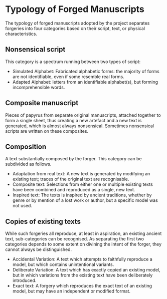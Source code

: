 # Typology of Forged Manuscripts

The typology of forged manuscripts adopted by the project separates forgeries into four categories based on their script, text, or physical characteristics.

## Nonsensical script
This category is a spectrum running between two types of script: 
* Simulated Alphabet: Fabricated alphabetic forms: the majority of forms are not identifiable, even if some resemble real forms. 
* Adapted Alphabet: letters from an identifiable alphabet(s), but forming incomprehensible words.

## Composite manuscript
Pieces of papyrus from separate original manuscripts, attached together to form a single sheet, thus creating a new artefact and a new text is generated, which is almost always nonsensical. Sometimes nonsensical scripts are written on these composites.

## Composition
A text substantially composed by the forger. This category can be subdivided as follows.
* Adaptation from real text: A new text is generated by modifying an existing text; traces of the original text are recognisable. 
* Composite text: Selections from either one or multiple existing texts have been combined and reproduced as a single, new text.  
* Inspired text: The texts is inspired by ancient traditions, whether by genre or by mention of a lost work or author, but a specific model was not used. 

## Copies of existing texts 
While such forgeries all reproduce, at least in aspiration, an existing ancient text, sub-categories can be recognised. As separating the first two categories depends to some extent on divining the intent of the forger, they cannot always be distinguished.
* Accidental Variation: A text which attempts to faithfully reproduce a model, but which contains unintentional variants.
* Deliberate Variation: A text which has exactly copied an existing model, but in which variations from the existing text have been deliberately introduced. 
* Exact text: A forgery which reproduces the exact text of an existing model, but may have an independent or modified format. 
